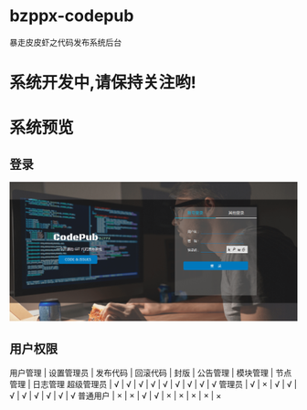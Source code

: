 # bzppx-codepub
暴走皮皮虾之代码发布系统后台

# 系统开发中,请保持关注哟!

# 系统预览
## 登录
![login](/docs/guide_res/images/login.png)

## 用户权限
用户管理 | 设置管理员 | 发布代码 | 回滚代码 | 封版 | 公告管理 | 模块管理 | 节点管理 | 日志管理
超级管理员 | √ | √ | √ | √ | √ | √  | √ | √ | √
管理员 | √ | × | √ | √ | √ | √ | √  | √ | √ | √
普通用户 | × | × | √ | √ | × | × | × | × | ×